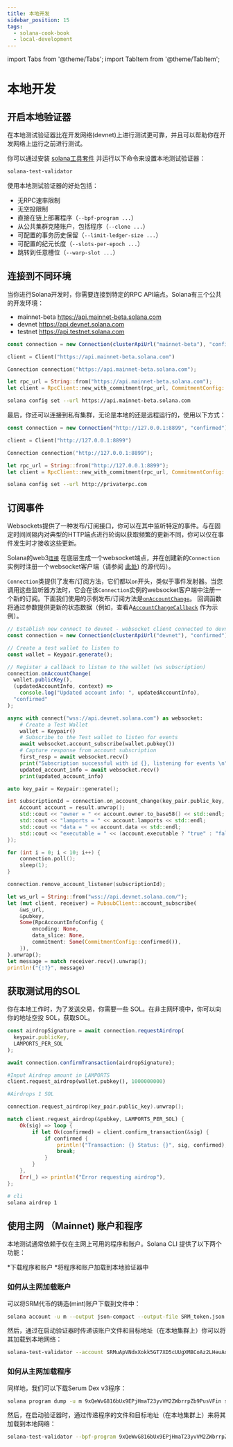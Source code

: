 ```yaml
---
title: 本地开发
sidebar_position: 15
tags:
  - solana-cook-book
  - local-development
---
```

import Tabs from '@theme/Tabs';
import TabItem from '@theme/TabItem';

# 本地开发

## 开启本地验证器

在本地测试验证器比在开发网络(devnet)上进行测试更可靠，并且可以帮助你在开发网络上运行之前进行测试。

你可以通过安装 [solana工具套件](/getting-started/installation.md#install-cli)
并运行以下命令来设置本地测试验证器：

```bash
solana-test-validator
```

使用本地测试验证器的好处包括：

- 无RPC速率限制
- 无空投限制
- 直接在链上部署程序（`--bpf-program ...`）
- 从公共集群克隆账户，包括程序（`--clone ...`）
- 可配置的事务历史保留（`--limit-ledger-size ...`）
- 可配置的纪元长度（`--slots-per-epoch ...`）
- 跳转到任意槽位（`--warp-slot ...`）

## 连接到不同环境

当你进行Solana开发时，你需要连接到特定的RPC API端点。Solana有三个公共的开发环境：
- mainnet-beta https://api.mainnet-beta.solana.com
- devnet https://api.devnet.solana.com
- testnet https://api.testnet.solana.com

<Tabs>
<TabItem value="typescript" label="typescript">


```ts
const connection = new Connection(clusterApiUrl("mainnet-beta"), "confirmed");
```

</TabItem>
<TabItem value="py" label="Python">

```python
client = Client("https://api.mainnet-beta.solana.com")
```

</TabItem>
<TabItem value="cpp" label="cpp">


```cpp
Connection connection("https://api.mainnet-beta.solana.com");
```

</TabItem>
<TabItem value="rust" label="rust">

```rust
let rpc_url = String::from("https://api.mainnet-beta.solana.com");
let client = RpcClient::new_with_commitment(rpc_url, CommitmentConfig::confirmed());
```

</TabItem>
<TabItem value="bash" label="bash">

```bash
solana config set --url https://api.mainnet-beta.solana.com
```

</TabItem>
</Tabs>


最后，你还可以连接到私有集群，无论是本地的还是远程运行的，使用以下方式：

<Tabs>
<TabItem value="typescript" label="typescript">


```ts
const connection = new Connection("http://127.0.0.1:8899", "confirmed");
```

</TabItem>
<TabItem value="py" label="Python">

```python
client = Client("http://127.0.0.1:8899")
```

</TabItem>
<TabItem value="cpp" label="cpp">


```cpp
Connection connection("http://127.0.0.1:8899");
```

</TabItem>
<TabItem value="rust" label="rust">

```rust
let rpc_url = String::from("http://127.0.0.1:8899");
let client = RpcClient::new_with_commitment(rpc_url, CommitmentConfig::confirmed());
```

</TabItem>
<TabItem value="bash" label="bash">

```bash
solana config set --url http://privaterpc.com
```

</TabItem>
</Tabs>

## 订阅事件

Websockets提供了一种发布/订阅接口，你可以在其中监听特定的事件。与在固定时间间隔内对典型的HTTP端点进行轮询以获取频繁的更新不同，你可以仅在事件发生时才接收这些更新。

Solana的web3[`连接`](https://solana-labs.github.io/solana-web3.js/classes/Connection.html) 在底层生成一个websocket端点，并在创建新的`Connection`实例时注册一个websocket客户端（请参阅 [此处](https://github.com/solana-labs/solana-web3.js/blob/45923ca00e4cc1ed079d8e55ecbee83e5b4dc174/src/connection.ts#L2100)) 的源代码）。

`Connection`类提供了发布/订阅方法，它们都以`on`开头，类似于事件发射器。当您调用这些监听器方法时，它会在该`Connection`实例的websocket客户端中注册一个新的订阅。下面我们使用的示例发布/订阅方法是[`onAccountChange`](https://solana-labs.github.io/solana-web3.js/classes/Connection.html#onAccountChange)。 回调函数将通过参数提供更新的状态数据（例如，查看A[`AccountChangeCallback`](https://solana-labs.github.io/solana-web3.js/modules.html#AccountChangeCallback) 作为示例）。


<Tabs>
<TabItem value="typescript" label="typescript">

```ts
// Establish new connect to devnet - websocket client connected to devnet will also be registered here
const connection = new Connection(clusterApiUrl("devnet"), "confirmed");

// Create a test wallet to listen to
const wallet = Keypair.generate();

// Register a callback to listen to the wallet (ws subscription)
connection.onAccountChange(
  wallet.publicKey(),
  (updatedAccountInfo, context) =>
    console.log("Updated account info: ", updatedAccountInfo),
  "confirmed"
);
```

</TabItem>
<TabItem value="py" label="Python">

```python
async with connect("wss://api.devnet.solana.com") as websocket:
    # Create a Test Wallet
    wallet = Keypair()
    # Subscribe to the Test wallet to listen for events
    await websocket.account_subscribe(wallet.pubkey())
    # Capture response from account subscription
    first_resp = await websocket.recv()
    print("Subscription successful with id {}, listening for events \n".format(first_resp.result))
    updated_account_info = await websocket.recv()
    print(updated_account_info)
```

</TabItem>
<TabItem value="cpp" label="cpp">

```cpp
auto key_pair = Keypair::generate();

int subscriptionId = connection.on_account_change(key_pair.public_key, [&](Result<Account> result) {
    Account account = result.unwrap();
    std::cout << "owner = " << account.owner.to_base58() << std::endl;
    std::cout << "lamports = " << account.lamports << std::endl;
    std::cout << "data = " << account.data << std::endl;
    std::cout << "executable = " << (account.executable ? "true" : "false") << std::endl;
});

for (int i = 0; i < 10; i++) {
    connection.poll();
    sleep(1);
}

connection.remove_account_listener(subscriptionId);
```

</TabItem>
<TabItem value="rust" label="rust">

```rust
let ws_url = String::from("wss://api.devnet.solana.com/");
let (mut client, receiver) = PubsubClient::account_subscribe(
    &ws_url,
    &pubkey,
    Some(RpcAccountInfoConfig {
        encoding: None,
        data_slice: None,
        commitment: Some(CommitmentConfig::confirmed()),
    }),
).unwrap();
let message = match receiver.recv().unwrap();
println!("{:?}", message)
```

</TabItem>
</Tabs>


## 获取测试用的SOL

你在本地工作时，为了发送交易，你需要一些 SOL。在非主网环境中，你可以向你的地址空投 SOL，获取SOL。

<Tabs>
<TabItem value="typescript" label="typescript">

```ts
const airdropSignature = await connection.requestAirdrop(
  keypair.publicKey,
  LAMPORTS_PER_SOL
);

await connection.confirmTransaction(airdropSignature);
```
</TabItem>
<TabItem value="py" label="Python">

```python
#Input Airdrop amount in LAMPORTS
client.request_airdrop(wallet.pubkey(), 1000000000)

#Airdrops 1 SOL
```

</TabItem>
<TabItem value="cpp" label="cpp">

```cpp
connection.request_airdrop(key_pair.public_key).unwrap();
```

</TabItem>
<TabItem value="rust" label="rust">

```rust
match client.request_airdrop(&pubkey, LAMPORTS_PER_SOL) {
    Ok(sig) => loop {
        if let Ok(confirmed) = client.confirm_transaction(&sig) {
            if confirmed {
                println!("Transaction: {} Status: {}", sig, confirmed);
                break;
            }
        }
    },
    Err(_) => println!("Error requesting airdrop"),
};
```

</TabItem>
<TabItem value="bash" label="bash">

```bash
# cli
solana airdrop 1
```

</TabItem>
</Tabs>

## 使用主网 （Mainnet) 账户和程序

本地测试通常依赖于仅在主网上可用的程序和账户。Solana CLI 提供了以下两个功能：

*下载程序和账户
*将程序和账户加载到本地验证器中


### 如何从主网加载账户

可以将SRM代币的铸造(mint)账户下载到文件中：


```bash
solana account -u m --output json-compact --output-file SRM_token.json SRMuApVNdxXokk5GT7XD5cUUgXMBCoAz2LHeuAoKWRt
```

然后，通过在启动验证器时传递该账户文件和目标地址（在本地集群上）你可以将其加载到本地网络：


```bash
solana-test-validator --account SRMuApVNdxXokk5GT7XD5cUUgXMBCoAz2LHeuAoKWRt SRM_token.json --reset
```

### 如何从主网加载程序

同样地，我们可以下载Serum Dex v3程序：


```bash
solana program dump -u m 9xQeWvG816bUx9EPjHmaT23yvVM2ZWbrrpZb9PusVFin serum_dex_v3.so
```

然后，在启动验证器时，通过传递程序的文件和目标地址（在本地集群上）来将其加载到本地网络：


```bash
solana-test-validator --bpf-program 9xQeWvG816bUx9EPjHmaT23yvVM2ZWbrrpZb9PusVFin serum_dex_v3.so --reset
```
